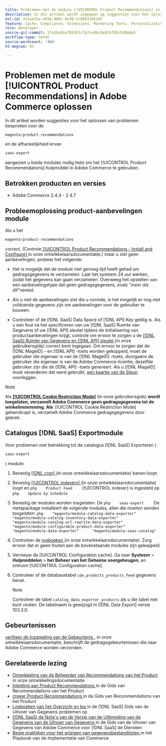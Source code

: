 ```yaml
---
title: Problemen met de module [!UICONTROL Product Recommendations] in Adobe Commerce oplossen
description: In dit artikel wordt ingegaan op suggesties voor het oplossen van problemen voor de module [!UICONTROL Product Recommendations] in Adobe Commerce.
exl-id: 431ee31e-eb5b-400c-9c99-cc86613453d7
feature: Cache, Compliance, Extensions, Marketing Tools, Personalization, Products, Recommendations
role: Developer
source-git-commit: 1fa5ba91a788351c7a7ce8bc0e826f05c5d98de5
workflow-type: tm+mt
source-wordcount: '464'
ht-degree: 0%

---
```


# Problemen met de module [!UICONTROL Product Recommendations] in Adobe Commerce oplossen

In dit artikel worden suggesties voor het oplossen van problemen besproken voor de

```php
magento/product-recommendations
```

en de afhankelijkheid ervan

```php
saas-export
```

aangezien u beide modules nodig hebt om het [!UICONTROL Product Recommendations] hulpmiddel in Adobe Commerce te gebruiken.

## Betrokken producten en versies

* Adobe Commerce 2.4.4 - 2.4.7

## Probleemoplossing product-aanbevelingen module

Als u het

```php
magento/product-recommendations
```

correct, (Controle [[!UICONTROL Product Recommendations - Install and Configure] ](https://experienceleague.adobe.com/nl/docs/commerce-merchant-services/product-recommendations/getting-started/install-configure) in onze ontwikkelaarsdocumentatie.) maar u ziet geen aanbevelingen, probeer het volgende:

* Het is mogelijk dat de module niet genoeg tijd heeft gehad om gedragsgegevens te verzamelen. Laat het systeem 24 uur werken, zodat het gegevens kan gaan verzamelen. Overweeg het opstellen van een aanbevelingstype dat geen gedragsgegevens, zoals &quot;*meer als dit*&quot;vereist.

* Als u niet de aanbevelingen ziet die u vormde, is het mogelijk er nog niet voldoende gegevens zijn om aanbevelingen voor de gebruiker te bouwen.

* Controleer of de [!DNL SaaS] Data Space of [!DNL API] Key geldig is. Als u een fout na het specificeren van uw [!DNL SaaS] Ruimte van Gegevens of uw [!DNL API] sleutel tijdens de initialisering van productaanbevelingen krijgt, controle om ervoor te zorgen u de [[!DNL SaaS]  Ruimte van Gegevens en  [!DNL API]  sleutel ](https://experienceleague.adobe.com/nl/docs/commerce-admin/config/services/saas) (in onze gebruikersgids) correct bent ingegaan. Om ervoor te zorgen dat de [!DNL MageID] - en [!DNL API] -toets worden gekoppeld, moet de gebruiker die eigenaar is van de [!DNL MageID] -toets, doorgaans de gebruiker die eigenaar is van de Adobe Commerce-licentie, dezelfde gebruiker zijn die de [!DNL API] -toets genereert. Als u [!DNL MageID] moet veranderen dat werd gebruikt, [ een kaartje van de Steun ](/help/help-center-guide/help-center/magento-help-center-user-guide.md#submit-ticket) voorleggen.

>[!NOTE]
>
>Als [**[!UICONTROL Cookie Restriction Mode]**](https://experienceleague.adobe.com/nl/docs/commerce-admin/start/compliance/privacy/compliance-cookie-law) (in onze gebruikersgids) **&#x200B; wordt toegelaten, verzamelt Adobe Commerce geen gedragsgegevens tot de winkelinstemming. Als &#x200B;** [!UICONTROL Cookie Restriction Mode]&#x200B;**&#x200B;** gehandicapt is, verzamelt Adobe Commerce gedragsgegevens door gebrek.

## Catalogus [!DNL SaaS] Exportmodule

Voor problemen met betrekking tot de catalogus [!DNL SaaS] Exporteren (

```php
saas-export
```

) module:

1. Bevestig [[!DNL cron] ](https://experienceleague.adobe.com/nl/docs/commerce-operations/configuration-guide/cli/configure-cron-jobs) (in onze ontwikkelaarsdocumentatie) banen loopt.
1. Bevestig [[!UICONTROL indexers] ](https://experienceleague.adobe.com/nl/docs/commerce-operations/configuration-guide/cli/manage-indexers) (in onze ontwikkelaarsdocumentatie) loopt en    ```php    Product Feed    ```    [!UICONTROL indexer] is ingesteld op    ```php    Update by Schedule    ```    .
1. Bevestig de modules *worden toegelaten*. De    ```php    saas-export    ```    De metapackage installeert de volgende modules, allen die *moeten worden toegelaten*:    ```php    "magento/module-catalog-data-exporter"      "magento/module-catalog-inventory-data-exporter"      "magento/module-catalog-url-rewrite-data-exporter"      "magento/module-configurable-product-data-exporter"      "magento/module-data-exporter"      "magento/module-saas-catalog"    ```
1. Controleer de [ logboeken ](https://experienceleague.adobe.com/nl/docs/commerce-operations/configuration-guide/cli/enable-logging) (in onze ontwikkelaarsdocumentatie). Zorg ervoor dat er geen fouten aan de bovenstaande modules zijn gekoppeld.
1. Vernieuw de [!UICONTROL Configuration cache]. Ga naar **Systeem** > **Hulpmiddelen** > **het Beheer van het Geheime voorgeheugen**, en ontruim [!UICONTROL Configuration cache].
1. Controleer of de databasetabel `cde_products_products_feed` gegevens bevat.

   >[!NOTE]
   >
   >Controleer de tabel `catalog_data_exporter_products` als u die tabel niet kunt vinden. De tabelnaam is gewijzigd in [!DNL Data Export] versie 103.3.0.

## Gebeurtenissen

[ verifieer de Inzameling van de Gebeurtenis ](https://experienceleague.adobe.com/nl/docs/commerce-merchant-services/product-recommendations/getting-started/verify), in onze ontwikkelaarsdocumentatie, beschrijft de gedragsgebeurtenissen die naar Adobe Commerce worden verzonden.

## Gerelateerde lezing

* [ Ontwikkeling van de Beheerder van Recommendations van het Product ](https://experienceleague.adobe.com/nl/docs/commerce-merchant-services/product-recommendations/developer/development-overview) in onze ontwikkelingsdocumentatie
* [ Inleiding aan Product Recommendations ](https://experienceleague.adobe.com/nl/docs/commerce-merchant-services/product-recommendations/overview) in de Gids van Recommendations van het Product
* [ creeer Product Recommendations ](https://experienceleague.adobe.com/nl/docs/commerce-merchant-services/product-recommendations/admin/create) in de Gids van Recommendations van het Product
* [ Logboeken van het Overzicht en los ](https://experienceleague.adobe.com/nl/docs/commerce-merchant-services/saas-data-export/troubleshooting-logging) in de [!DNL SaaS] Gids van de Uitvoer van Gegevens problemen op
* [[!DNL SaaS]  de Nota&#39;s van de Versie van de Uitbreiding van de Gegevens van de Uitvoer van Gegevens ](https://experienceleague.adobe.com/nl/docs/commerce-merchant-services/saas-data-export/release-notes) in de Gids van de Uitvoer van Gegevens van Adobe Commerce voor [!DNL SaaS] de Diensten
* [ Beste praktijken voor het wijzigen van gegevensbestandlijsten ](https://experienceleague.adobe.com/nl/docs/commerce-operations/implementation-playbook/best-practices/development/modifying-core-and-third-party-tables#why-adobe-recommends-avoiding-modifications) in het Playbook van de Implementatie van Commerce

